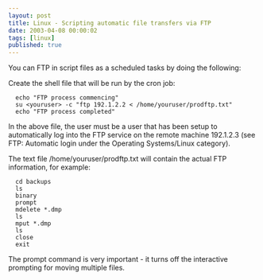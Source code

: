 ```yaml
---
layout: post
title: Linux - Scripting automatic file transfers via FTP
date: 2003-04-08 00:00:02
tags: [linux]
published: true
---
```


You can FTP in script files as a scheduled tasks by doing the following:

Create the shell file that will be run by the cron job:

```shell
  echo "FTP process commencing"
  su <youruser> -c "ftp 192.1.2.2 < /home/youruser/prodftp.txt"
  echo "FTP process completed"
```
  
In the above file, the user must be a user that has been setup to automatically log into the FTP service on the remote machine 192.1.2.3 (see FTP: Automatic login under the Operating Systems/Linux category).

The text file /home/youruser/prodftp.txt will contain the actual FTP information, for example:

```shell
  cd backups
  ls
  binary
  prompt
  mdelete *.dmp
  ls
  mput *.dmp
  ls
  close
  exit
```

The prompt command is very important - it turns off the interactive prompting for moving multiple files.